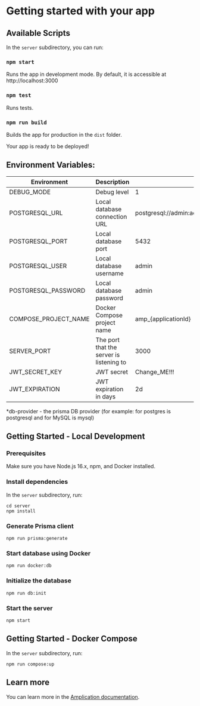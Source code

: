 # Getting started with your app

## Available Scripts

In the `server` subdirectory, you can run:

### `npm start`

Runs the app in development mode.
By default, it is accessible at http://localhost:3000

### `npm test`

Runs tests.

### `npm run build`

Builds the app for production in the `dist` folder.

Your app is ready to be deployed!

## Environment Variables:

| Environment          | Description                              | Value                                                       |
| -------------------- | ---------------------------------------- | ----------------------------------------------------------- |
| DEBUG_MODE           | Debug level                              | 1                                                           |
| POSTGRESQL_URL       | Local database connection URL            | postgresql://admin:admin@localhost:5432/\${SERVICE_DB_NAME} |
| POSTGRESQL_PORT      | Local database port                      | 5432                                                        |
| POSTGRESQL_USER      | Local database username                  | admin                                                       |
| POSTGRESQL_PASSWORD  | Local database password                  | admin                                                       |
| COMPOSE_PROJECT_NAME | Docker Compose project name              | amp\_{applicationId}                                        |
| SERVER_PORT          | The port that the server is listening to | 3000                                                        |
| JWT_SECRET_KEY       | JWT secret                               | Change_ME!!!                                                |
| JWT_EXPIRATION       | JWT expiration in days                   | 2d                                                          |

\*db-provider - the prisma DB provider (for example: for postgres is postgresql and for MySQL is mysql)

## Getting Started - Local Development

### Prerequisites

Make sure you have Node.js 16.x, npm, and Docker installed.

### Install dependencies

In the `server` subdirectory, run:

```console
cd server
npm install
```

### Generate Prisma client

```console
npm run prisma:generate
```

### Start database using Docker

```console
npm run docker:db
```

### Initialize the database

```console
npm run db:init
```

### Start the server

```console
npm start
```

## Getting Started - Docker Compose

In the `server` subdirectory, run:

```console
npm run compose:up
```

## Learn more

You can learn more in the [Amplication documentation](https://docs.amplication.com/guides/getting-started).
